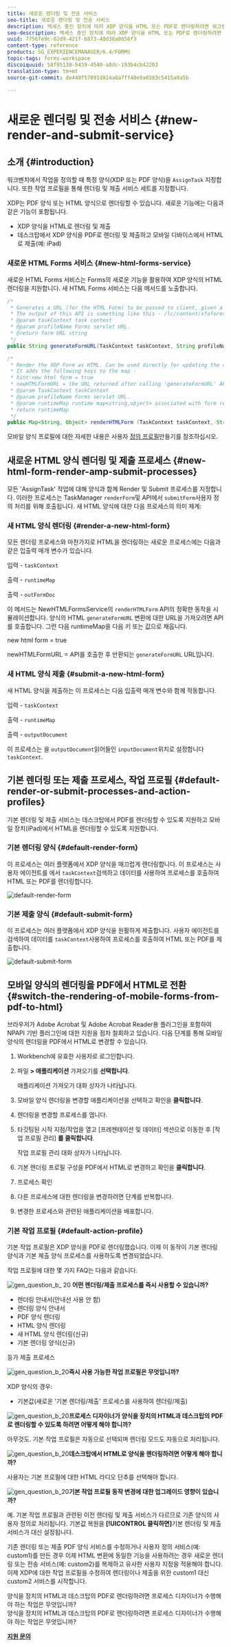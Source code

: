```yaml
---
title: 새로운 렌더링 및 전송 서비스
seo-title: 새로운 렌더링 및 전송 서비스
description: 액세스 중인 장치에 따라 XDP 양식을 HTML 또는 PDF로 렌더링하려면 워크벤치에서 렌더링 및 제출 서비스를 정의합니다.
seo-description: 액세스 중인 장치에 따라 XDP 양식을 HTML 또는 PDF로 렌더링하려면 워크벤치에서 렌더링 및 제출 서비스를 정의합니다.
uuid: 7756fe9c-02d9-421f-b873-40d38a0656f3
content-type: reference
products: SG_EXPERIENCEMANAGER/6.4/FORMS
topic-tags: forms-workspace
discoiquuid: 58f95138-5439-4540-a8dc-193b4cb42203
translation-type: tm+mt
source-git-commit: de440f57091d814a0a7ff48e9a0383c5415a0a5b

---
```



# 새로운 렌더링 및 전송 서비스 {#new-render-and-submit-service}

## 소개 {#introduction}

워크벤치에서 작업을 정의할 때 특정 양식(XDP 또는 PDF 양식)을 `AssignTask` 지정합니다. 또한 작업 프로필을 통해 렌더링 및 제출 서비스 세트를 지정합니다.

XDP는 PDF 양식 또는 HTML 양식으로 렌더링할 수 있습니다. 새로운 기능에는 다음과 같은 기능이 포함됩니다.

* XDP 양식을 HTML로 렌더링 및 제출
* 데스크탑에서 XDP 양식을 PDF로 렌더링 및 제출하고 모바일 디바이스에서 HTML로 제출(예: iPad)

### 새로운 HTML Forms 서비스 {#new-html-forms-service}

새로운 HTML Forms 서비스는 Forms의 새로운 기능을 활용하여 XDP 양식의 HTML 렌더링을 지원합니다. 새 HTML Forms 서비스는 다음 메서드를 노출합니다.

```java
/*
 * Generates a URL (for the HTML Form) to be passed to client, given a TaskContext. 
 * The output of this API is something like this - /lc/content/xfaforms/profiles/default.ws.html?ContentRoot=repository://Applications/MyApplication/MyFolder&template=MyForm.xdp
 * @param taskContext task context
 * @param profileName Forms servlet URL.
 * @return form URL string
 */
public String generateFormURL(TaskContext taskContext, String profileName);

/*
 * Render the XDP Form as HTML. Can be used directly for updating the runtimeMap in render.
 * It adds the following keys to the map - 
 * hint:new html form = true
 * newHTMLFormURL = the URL returned after calling 'generateFormURL' API.
 * @param TaskContext taskContext
 * @param profileName Forms servlet URL.
 * @param runtimeMap runtime map<string,object> associated with form rendering.
 * return runtimeMap
 */
public Map<String, Object> renderHTMLForm (TaskContext taskContext, String profileName, Map<String,Object> runtimeMap);
```

모바일 양식 프로필에 대한 자세한 내용은 사용자 [정의 프로필](/help/forms/using/custom-profile.md)만들기를 참조하십시오.

## 새로운 HTML 양식 렌더링 및 제출 프로세스 {#new-html-form-render-amp-submit-processes}

모든 &#39;AssignTask&#39; 작업에 대해 양식과 함께 Render 및 Submit 프로세스를 지정합니다. 이러한 프로세스는 TaskManager `renderForm`및 API에서 `submitForm`사용자 정의 처리를 위해 호출됩니다. 새 HTML 양식에 대한 다음 프로세스의 의미 체계:

### 새 HTML 양식 렌더링 {#render-a-new-html-form}

모든 렌더링 프로세스와 마찬가지로 HTML을 렌더링하는 새로운 프로세스에는 다음과 같은 입출력 매개 변수가 있습니다.

입력 - `taskContext`

출력 - `runtimeMap`

출력 - `outFormDoc`

이 메서드는 NewHTMLFormsService의 `renderHTMLForm` API의 정확한 동작을 시뮬레이션합니다. 양식의 HTML `generateFormURL` 변환에 대한 URL을 가져오려면 API를 호출합니다. 그런 다음 runtimeMap을 다음 키 또는 값으로 채웁니다.

new html form = true

newHTMLFormURL = API를 호출한 후 반환되는 `generateFormURL` URL입니다.

### 새 HTML 양식 제출 {#submit-a-new-html-form}

새 HTML 양식을 제출하는 이 프로세스는 다음 입출력 매개 변수와 함께 작동합니다.

입력 - `taskContext`

출력 - `runtimeMap`

출력 - `outputDocument`

이 프로세스는 을 `outputDocument`읽어들인 `inputDocument`위치로 설정합니다 `taskContext`.

## 기본 렌더링 또는 제출 프로세스, 작업 프로필 {#default-render-or-submit-processes-and-action-profiles}

기본 렌더링 및 제출 서비스는 데스크탑에서 PDF를 렌더링할 수 있도록 지원하고 모바일 장치(iPad)에서 HTML을 렌더링할 수 있도록 지원합니다.

### 기본 렌더링 양식 {#default-render-form}

이 프로세스는 여러 플랫폼에서 XDP 양식을 매끄럽게 렌더링합니다. 이 프로세스는 사용자 에이전트를 에서 `taskContext`검색하고 데이터를 사용하여 프로세스를 호출하여 HTML 또는 PDF를 렌더링합니다.

![default-render-form](assets/default-render-form.png)

### 기본 제출 양식 {#default-submit-form}

이 프로세스는 여러 플랫폼에서 XDP 양식을 원활하게 제출합니다. 사용자 에이전트를 검색하여 데이터를 `taskContext`사용하여 프로세스를 호출하여 HTML 또는 PDF를 제출합니다.

![default-submit-form](assets/default-submit-form.png)

## 모바일 양식의 렌더링을 PDF에서 HTML로 전환 {#switch-the-rendering-of-mobile-forms-from-pdf-to-html}

브라우저가 Adobe Acrobat 및 Adobe Acrobat Reader용 플러그인을 포함하여 NPAPI 기반 플러그인에 대한 지원을 점차 철회하고 있습니다. 다음 단계를 통해 모바일 양식의 렌더링을 PDF에서 HTML로 변경할 수 있습니다.

1. Workbench에 유효한 사용자로 로그인합니다.
1. 파일 **> 애플리케이션** 가져오기를 **선택합니다**.

   애플리케이션 가져오기 대화 상자가 나타납니다.

1. 모바일 양식 렌더링을 변경할 애플리케이션을 선택하고 확인을 **클릭합니다**.
1. 렌더링을 변경할 프로세스를 엽니다.
1. 타깃팅된 시작 지점/작업을 열고 [프레젠테이션 및 데이터] 섹션으로 이동한 후 [작업 프로필 관리] **를 클릭합니다**.

   작업 프로필 관리 대화 상자가 나타납니다.
1. 기본 렌더링 프로필 구성을 PDF에서 HTML로 변경하고 확인을 **클릭합니다**.
1. 프로세스 확인
1. 다른 프로세스에 대한 렌더링을 변경하려면 단계를 반복합니다.
1. 변경한 프로세스와 관련된 애플리케이션을 배포합니다.

### 기본 작업 프로필 {#default-action-profile}

기본 작업 프로필은 XDP 양식을 PDF로 렌더링했습니다. 이제 이 동작이 기본 렌더링 양식과 기본 제출 양식 프로세스를 사용하도록 변경되었습니다.

작업 프로필에 대한 몇 가지 FAQ는 다음과 같습니다.

![gen_question_b_](assets/gen_question_b_20.png) 20 **어떤 렌더링/제출 프로세스를 즉시 사용할 수 있습니까?**

* 렌더링 안내서(안내선 사용 안 함)
* 렌더링 양식 안내서
* PDF 양식 렌더링
* HTML 양식 렌더링
* 새 HTML 양식 렌더링(신규)
* 기본 렌더링 양식(신규)

등가 제출 프로세스

![gen_question_b_20](assets/gen_question_b_20.png)**즉시 사용 가능한 작업 프로필은 무엇입니까?**

XDP 양식의 경우:

* 기본값(새로운 &#39;기본 렌더링/제출&#39; 프로세스를 사용하여 렌더링/제출)

![gen_question_b_20](assets/gen_question_b_20.png)**프로세스 디자이너가 양식을 장치의 HTML과 데스크탑의 PDF로 렌더링할 수 있도록 하려면 어떻게 해야 합니까?**

아무것도. 기본 작업 프로필은 자동으로 선택되며 렌더링 모드도 자동으로 처리됩니다.

![gen_question_b_20](assets/gen_question_b_20.png)**데스크탑에서 HTML로 양식을 렌더링하려면 어떻게 해야 합니까?**

사용자는 기본 프로필에 대한 HTML 라디오 단추를 선택해야 합니다.

![gen_question_b_20](assets/gen_question_b_20.png)**기본 작업 프로필 동작 변경에 대한 업그레이드 영향이 있습니까?**

예. 기본 작업 프로필과 관련된 이전 렌더링 및 제출 서비스가 다르므로 기존 양식의 사용자 정의로 처리됩니다. 기본값 복원을 **[!UICONTROL 클릭하면]**&#x200B;기본 렌더링 및 제출 서비스가 대신 설정됩니다.

기존 렌더링 또는 제출 PDF 양식 서비스를 수정하거나 사용자 정의 서비스(예: custom1)를 만든 경우 이제 HTML 변환에 동일한 기능을 사용하려는 경우 새로운 렌더링 또는 전송 서비스(예: custom2)를 복제하고 유사한 사용자 지정을 적용해야 합니다. 이제 XDP에 대한 작업 프로필을 수정하여 렌더링이나 제출을 위한 custom1 대신 custom2 서비스를 시작합니다.

양식을 장치의 HTML과 데스크탑의 PDF로 렌더링하려면 프로세스 디자이너가 수행해야 하는 작업은 무엇입니까?\
양식을 장치의 HTML과 데스크탑의 PDF로 렌더링하려면 프로세스 디자이너가 수행해야 하는 작업은 무엇입니까?

**[지원 문의](https://www.adobe.com/account/sign-in.supportportal.html)**
